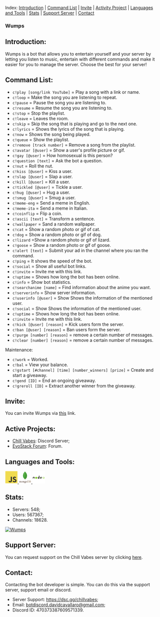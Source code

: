 Index: [Introduction](https://github.com/Chill-Vabes/Wumps#introduction) | [Command List](https://github.com/Chill-Vabes/Wumps#Command-List) | [Invite](https://github.com/Chill-Vabes/Wumps#Invite) | [Activity Project](https://github.com/Chill-Vabes/Wumps#active-projects) | [Languages and Tools](https://github.com/Chill-Vabes/Wumps#languages-and-tools) |  [Stats](https://github.com/Chill-Vabes/Wumps#stats) | [Support Server](https://github.com/Chill-Vabes/Wumps#support-server) | [Contact](https://github.com/Chill-Vabes/Wumps#contact)

### Wumps

<h2 align="left">Introduction:</h2>

Wumps is a bot that allows you to entertain yourself and your server by letting you listen to music, entertain with different commands and make it easier for you to manage the server. Choose the best for your server!

<h2 align="left">Command List:</h2>

- `c!play [song/link YouTube]` = Play a song with a link or name.
- `c!loop` = Make the song you are listening to repeat.
- `c!pause` = Pause the song you are listening to.
- `c!resume` = Resume the song you are listening to.
- `c!stop` = Stop the playlist.
- `c!leave` = Leaves the room.
- `c!skip` = Skip the song that is playing and go to the next one.
- `c!lyrics` = Shows the lyrics of the song that is playing.
- `c!now` = Shows the song being played.
- `c!queue` = Show the playlist.
- `c!remove [track number]` = Remove a song from the playlist.
- `c!avatar [@user]` = Show a user's profile picture or gif.
- `c!gay [@user]` = How homosexual is this person?
- `c!question [text]` = Ask the bot a question.
- `c!nut` = Roll the nut.
- `c!kiss [@user]` = Kiss a user.
- `c!slap [@user]` = Slap a user.
- `c!kill [@user]` = Kill a user.
- `c!tickled [@user]` = Tickle a user.
- `c!hug [@user]` = Hug a user.
- `c!smug [@user]` = Smug a user.
- `c!meme-eng` = Send a meme in English.
- `c!meme-ita` = Send a meme in Italian.
- `c!coinflip` = Flip a coin.
- `c!ascii [text]` = Transform a sentence.
- `c!wallpaper` = Sand a random wallpaper.
- `c!cat` = Show a random photo or gif of cat.
- `c!dog` = Show a random photo or gif of dog.
- `c!lizard` =Show a random photo or gif of lizard.
- `c!goose` = Show a random photo or gif of goose.
- `c!alert [text]` = Submit your ad in the channel where you ran the command.
- `c!ping` = It shows the speed of the bot.
- `c!social` = Show all useful bot links.
- `c!invite` = Invite me with this link.
- `c!uptime` = Shows how long the bot has been online.
- `c!info` = Show bot statistics.
- `c!searchanime [name]` = Find information about the anime you want.
- `c!serverinfo` = Show server information.
- `c!userinfo [@user]` = Show Shows the information of the mentioned user.
- `c!social` = Show Shows the information of the mentioned user.
- `c!uptime` = Shows how long the bot has been online.
- `c!invite` = Invite me with this link.
- `c!kick [@user] [reason]` = Kick users form the server.
- `c!ban [@user] [reason]` = Ban users form the server.
- `c!purge [number] [reason]` = remove a certain number of messages.
- `c!clear [number] [reason]` = remove a certain number of messages.

Maintenance:
- `c!work` = Worked.
- `c!bal` = View your balance.
- `c!gstart [#channel] [time] [number_winners] [prize]` = Create and start a giveaway.
- `c!gend [ID]` = End an ongoing giveaway.
- `c!greroll [ID]` = Extract another winner from the giveaway.

<h2 align="left">Invite:</h2>

You can invite Wumps via [this](https://discord.com/oauth2/authorize?client_id=729701120854982706&scope=bot&permissions=2452750167) link.

<h2 align="left">Active Projects:</h2>

- [Chill Vabes](https://dsc.gg/chillvabes): Discord Server;
- [EvoStack Forum](https://forum.evostack.cloud/public/): Forum.

<h2 align="left">Languages and Tools:</h2>

<a href="https://developer.mozilla.org/en-US/docs/Web/JavaScript" target="_blank"> <img src="https://raw.githubusercontent.com/devicons/devicon/master/icons/javascript/javascript-original.svg" alt="javascript" width="40" height="40"/> </a> <a href="https://www.mongodb.com/" target="_blank"> <img src="https://raw.githubusercontent.com/devicons/devicon/master/icons/mongodb/mongodb-original-wordmark.svg" alt="mongodb" width="40" height="40"/> </a> <a href="https://nodejs.org" target="_blank"> <img src="https://raw.githubusercontent.com/devicons/devicon/master/icons/nodejs/nodejs-original-wordmark.svg" alt="nodejs" width="40" height="40"/> </a>

<h2 align="left">Stats:</h2>

- Servers: 548;
- Users: 567367;
- Channels: 18628.

<a href="https://top.gg/bot/729701120854982706">
  <img src="https://top.gg/api/widget/729701120854982706.svg" alt="Wumps" />
  </a>

<h2 align="left">Support Server:</h2>

You can request support on the Chill Vabes server by clicking [here](https://dsc.gg/chillvabes).

<h2 align="left">Contact:</h2>

Contacting the bot developer is simple. You can do this via the support server, support email or discord.
- Server Support: https://dsc.gg/chillvabes;
- Email: botdiscord.davidcavallaro@gmail.com;
- Discord ID: 470373387609571339.
